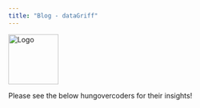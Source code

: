 ```yaml
---
title: "Blog - dataGriff"
---
```


<img src="/blog/assets/site/logo.png" alt="Logo" width="100" height="100"/>

Please see the below hungovercoders for their insights!

